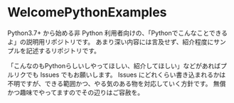 # WelcomePythonExamples

Python3.7+ から始める非 Python 利用者向けの、「Pythonでこんなことできるよ」の説明用リポジトリです。
あまり深い内容には言及せず、紹介程度にサンプルを記述するリポジトリです。

「こんなのもPythonらしいしやってほしい、紹介してほしい」などがあればプルリクでも Issues でもお願いします。
Issues にどれくらい書き込まれるかは不明ですが、できる範囲かつ、やる気のある物を対応していく方針です。
無償かつ趣味でやってますのでその辺りはご容赦を。

